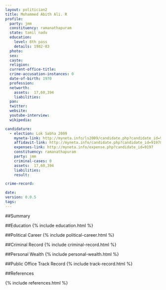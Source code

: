 ```yaml
---
layout: politician2
title: Mohammed Abith Ali. R
profile: 
  party: jmm
  constituency: ramanathapuram
  state: tamil nadu
  education: 
    level: 8th pass
    details: 1982-83
  photo: 
  sex: 
  caste: 
  religion: 
  current-office-title: 
  crime-accusation-instances: 0
  date-of-birth: 1970
  profession: 
  networth: 
    assets:  17,60,394
    liabilities: 
  pan: 
  twitter: 
  website: 
  youtube-interview: 
  wikipedia: 

candidature: 
  - election: Lok Sabha 2009
    myneta-link: http://myneta.info/ls2009/candidate.php?candidate_id=9197
    affidavit-link: http://myneta.info/candidate.php?candidate_id=9197&scan=original
    expenses-link: http://myneta.info/expense.php?candidate_id=9197
    constituency: ramanathapuram 
    party: jmm
    criminal-cases: 0
    assets:  17,60,394
    liabilities: 
    result:  

crime-record: 

date: 
version: 0.0.5
tags: 
---
```

##Summary


##Education
{% include education.html %}


##Political Career
{% include political-career.html %}


##Criminal Record
{% include criminal-record.html %}


##Personal Wealth
{% include personal-wealth.html %}


##Public Office Track Record
{% include track-record.html %}


##References


{% include references.html %}